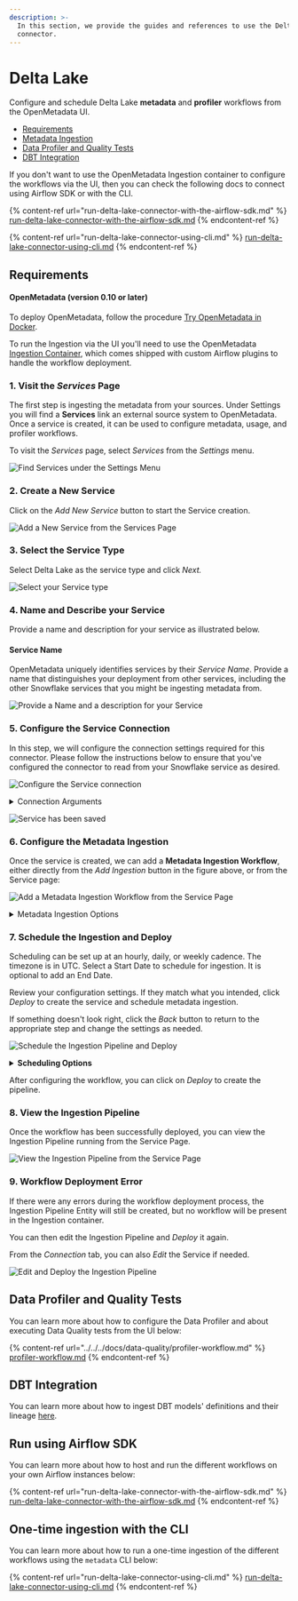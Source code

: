 ```yaml
---
description: >-
  In this section, we provide the guides and references to use the Delta Lake
  connector.
---
```


# Delta Lake

Configure and schedule Delta Lake **metadata** and **profiler** workflows from the OpenMetadata UI.

* [Requirements](./#requirements)
* [Metadata Ingestion](./#6.-configure-the-metadata-ingestion)
* [Data Profiler and Quality Tests](./#data-profiler-and-quality-tests)
* [DBT Integration](./#dbt-integration)

If you don't want to use the OpenMetadata Ingestion container to configure the workflows via the UI, then you can check the following docs to connect using Airflow SDK or with the CLI.

{% content-ref url="run-delta-lake-connector-with-the-airflow-sdk.md" %}
[run-delta-lake-connector-with-the-airflow-sdk.md](run-delta-lake-connector-with-the-airflow-sdk.md)
{% endcontent-ref %}

{% content-ref url="run-delta-lake-connector-using-cli.md" %}
[run-delta-lake-connector-using-cli.md](run-delta-lake-connector-using-cli.md)
{% endcontent-ref %}

## Requirements

#### **OpenMetadata (version 0.10 or later)**

To deploy OpenMetadata, follow the procedure [Try OpenMetadata in Docker](../../../overview/run-openmetadata.md).

To run the Ingestion via the UI you'll need to use the OpenMetadata [Ingestion Container](https://hub.docker.com/r/openmetadata/ingestion), which comes shipped with custom Airflow plugins to handle the workflow deployment.

### 1. Visit the _Services_ Page

The first step is ingesting the metadata from your sources. Under Settings you will find a **Services** link an external source system to OpenMetadata. Once a service is created, it can be used to configure metadata, usage, and profiler workflows.

To visit the _Services_ page, select _Services_ from the _Settings_ menu.

![Find Services under the Settings Menu](<../../../docs/.gitbook/assets/image (4) (1).png>)

### 2. Create a New Service

Click on the _Add New Service_ button to start the Service creation.

![Add a New Service from the Services Page](<../../../docs/.gitbook/assets/image (44) (2).png>)

### 3. Select the Service Type

Select Delta Lake as the service type and click _Next._

![Select your Service type](<../../../.gitbook/assets/image (1).png>)

### 4. Name and Describe your Service <a href="#4.-name-and-describe-your-service" id="4.-name-and-describe-your-service"></a>

Provide a name and description for your service as illustrated below.

#### Service Name <a href="#service-name" id="service-name"></a>

OpenMetadata uniquely identifies services by their _Service Name_. Provide a name that distinguishes your deployment from other services, including the other Snowflake services that you might be ingesting metadata from.

![Provide a Name and a description for your Service](<../../../.gitbook/assets/image (38).png>)

### 5. Configure the Service Connection <a href="#5.-configure-the-service-connection" id="5.-configure-the-service-connection"></a>

In this step, we will configure the connection settings required for this connector. Please follow the instructions below to ensure that you've configured the connector to read from your Snowflake service as desired.

![Configure the Service connection](<../../../.gitbook/assets/image (26).png>)

<details>

<summary>Connection Arguments</summary>

**Metastore Host & Port (Optional)**

Enter the Host & Port of Hive Metastore to establish a sparks session.

**Metastore Local File Path (Optional)**

Enter the file path to local Metastore incase sparks cluster is running locally.

**Application Name (Optional)**

Enter the app name of spark session.

**Connection Arguments (Optional)**

Enter the details for any additional connection arguments such as security or protocol configs that can be sent to Snowflake during the connection. These details must be added as Key-Value pairs.

To specify the LDAP Authentication, add the Key-Value pair: `auth` & `LDAP`.

</details>

![Service has been saved](<../../../.gitbook/assets/image (41).png>)

### 6. Configure the Metadata Ingestion <a href="#6.-configure-the-metadata-ingestion" id="6.-configure-the-metadata-ingestion"></a>

Once the service is created, we can add a **Metadata Ingestion Workflow**, either directly from the _Add Ingestion_ button in the figure above, or from the Service page:

![Add a Metadata Ingestion Workflow from the Service Page](<../../../.gitbook/assets/image (23).png>)

<details>

<summary>Metadata Ingestion Options</summary>

**Include (Table Filter Pattern)**

Use to table filter patterns to control whether or not to include tables as part of metadata ingestion and data profiling.

Explicitly include tables by adding a list of comma-separated regular expressions to the _Include_ field. OpenMetadata will include all tables with names matching one or more of the supplied regular expressions. All other tables will be excluded. See the figure above for an example.

**Exclude (Table Filter Pattern)**

Explicitly exclude tables by adding a list of comma-separated regular expressions to the _Exclude_ field. OpenMetadata will exclude all tables with names matching one or more of the supplied regular expressions. All other tables will be included. See the figure above for an example.

**Include (Schema Filter Pattern)**

Use to schema filter patterns to control whether or not to include schemas as part of metadata ingestion and data profiling.

Explicitly include schemas by adding a list of comma-separated regular expressions to the _Include_ field. OpenMetadata will include all schemas with names matching one or more of the supplied regular expressions. All other schemas will be excluded.

**Exclude (Schema Filter Pattern)**

Explicitly exclude schemas by adding a list of comma-separated regular expressions to the _Exclude_ field. OpenMetadata will exclude all schemas with names matching one or more of the supplied regular expressions. All other schemas will be included.

**Include views (toggle)**

Set the _Include views_ toggle to the on position to control whether or not to include views as part of metadata ingestion and data profiling.

Explicitly include views by adding the following key-value pair in the `source.config` field of your configuration file.

**Enable data profiler (toggle)**

The data profiler ingests usage information for tables. This enables you to assess the frequency of use, reliability, and other details.

When enabled, the data profiler will run as part of metadata ingestion. Running the data profiler increases the amount of time it takes for metadata ingestion but provides the benefits mentioned above.

Set the _Enable data profiler_ toggle to the on position to enable the data profiler.

**Ingest sample data (toggle)**

Set the _Ingest sample data_ toggle to the on position to control whether or not to generate sample data to include in table views in the OpenMetadata user interface.

</details>

### 7. Schedule the Ingestion and Deploy

Scheduling can be set up at an hourly, daily, or weekly cadence. The timezone is in UTC. Select a Start Date to schedule for ingestion. It is optional to add an End Date.

Review your configuration settings. If they match what you intended, click _Deploy_ to create the service and schedule metadata ingestion.

If something doesn't look right, click the _Back_ button to return to the appropriate step and change the settings as needed.

![Schedule the Ingestion Pipeline and Deploy](<../../../.gitbook/assets/image (3).png>)

<details>

<summary><strong>Scheduling Options</strong></summary>

**Every**

Use the _Every_ drop down menu to select the interval at which you want to ingest metadata. Your options are as follows:

* _Hour_: Ingest metadata once per hour
* _Day_: Ingest metadata once per day
* _Week_: Ingest metadata once per week

**Day**

The _Day_ selector is only active when ingesting metadata once per week. Use the _Day_ selector to set the day of the week on which to ingest metadata.

**Minute**

The _Minute_ dropdown is only active when ingesting metadata once per hour. Use the _Minute_ drop down menu to select the minute of the hour at which to begin ingesting metadata.

**Time**

The _Time_ drop down menus are active when ingesting metadata either once per day or once per week. Use the time drop downs to select the time of day at which to begin ingesting metadata.

**Start date (UTC)**

Use the _Start date_ selector to choose the date at which to begin ingesting metadata according to the defined schedule.

**End date (UTC)**

Use the _End date_ selector to choose the date at which to stop ingesting metadata according to the defined schedule. If no end date is set, metadata ingestion will continue according to the defined schedule indefinitely.

</details>

After configuring the workflow, you can click on _Deploy_ to create the pipeline.

### 8. View the Ingestion Pipeline <a href="#8.-view-the-ingestion-pipeline" id="8.-view-the-ingestion-pipeline"></a>

Once the workflow has been successfully deployed, you can view the Ingestion Pipeline running from the Service Page.

![View the Ingestion Pipeline from the Service Page](<../../../.gitbook/assets/image (31).png>)

### 9. Workflow Deployment Error <a href="#8.-view-the-ingestion-pipeline" id="8.-view-the-ingestion-pipeline"></a>

If there were any errors during the workflow deployment process, the Ingestion Pipeline Entity will still be created, but no workflow will be present in the Ingestion container.

You can then edit the Ingestion Pipeline and _Deploy_ it again.

From the _Connection_ tab, you can also _Edit_ the Service if needed.

![Edit and Deploy the Ingestion Pipeline](<../../../.gitbook/assets/image (2) (1).png>)

## Data Profiler and Quality Tests

You can learn more about how to configure the Data Profiler and about executing Data Quality tests from the UI below:

{% content-ref url="../../../docs/data-quality/profiler-workflow.md" %}
[profiler-workflow.md](../../../docs/data-quality/profiler-workflow.md)
{% endcontent-ref %}

## DBT Integration

You can learn more about how to ingest DBT models' definitions and their lineage [here](../../../data-lineage/dbt-integration/).

## Run using Airflow SDK

You can learn more about how to host and run the different workflows on your own Airflow instances below:

{% content-ref url="run-delta-lake-connector-with-the-airflow-sdk.md" %}
[run-delta-lake-connector-with-the-airflow-sdk.md](run-delta-lake-connector-with-the-airflow-sdk.md)
{% endcontent-ref %}

## One-time ingestion with the CLI

You can learn more about how to run a one-time ingestion of the different workflows using the `metadata` CLI below:

{% content-ref url="run-delta-lake-connector-using-cli.md" %}
[run-delta-lake-connector-using-cli.md](run-delta-lake-connector-using-cli.md)
{% endcontent-ref %}
